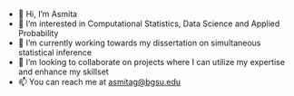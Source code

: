 - 👋 Hi, I’m Asmita
- 👀 I’m interested in Computational Statistics, Data Science and Applied Probability
- 🌱 I’m currently working towards my dissertation on simultaneous statistical inference
- 💞️ I’m looking to collaborate on projects where I can utilize my expertise and enhance my skillset
- 📫 You can reach me at asmitag@bgsu.edu

<!---
asmita606/asmita606 is a ✨ special ✨ repository because its `README.md` (this file) appears on your GitHub profile.
You can click the Preview link to take a look at your changes.
--->
